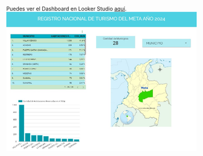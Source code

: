 Puedes ver el Dashboard en Looker Studio [aquí](https://lookerstudio.google.com/reporting/c437c50a-b209-4109-9705-5d15ad4e508b/page/EBE8D).
![Centros SENA](Registro_Nacional_De_Turismo_Meta.jpg)

